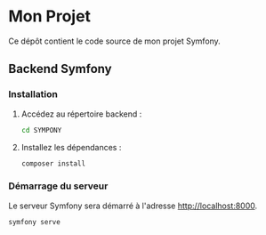 # Mon Projet

Ce dépôt contient le code source de mon projet Symfony.

## Backend Symfony

### Installation

1. Accédez au répertoire backend :
    ```bash
    cd SYMPONY
    ```
2. Installez les dépendances :
    ```bash
    composer install
    ```

### Démarrage du serveur

Le serveur Symfony sera démarré à l'adresse [http://localhost:8000](http://localhost:8000).

```bash
symfony serve
